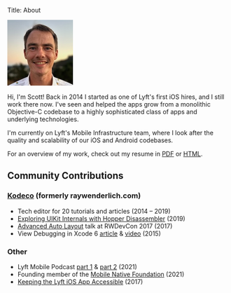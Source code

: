 Title: About

<div class="left-column">
    <p><img src="/images/me.jpg" id="me"></p>
</div>

<div class="right-column" markdown>

Hi, I'm Scott! Back in 2014 I started as one of Lyft's first iOS hires, and I
still work there now. I've seen and helped the apps grow from a monolithic
Objective-C codebase to a highly sophisticated class of apps and underlying
technologies.

I'm currently on Lyft's Mobile Infrastructure team, where I look after the
quality and scalability of our iOS and Android codebases.

For an overview of my work, check out my resume in [PDF]({static}/resume.pdf) or
[HTML]({static}/resume.html).

## Community Contributions

### [Kodeco] (formerly raywenderlich.com)

* Tech editor for 20 tutorials and articles (2014 &ndash; 2019)
* [Exploring UIKit Internals with Hopper Disassembler] (2019)
* [Advanced Auto Layout] talk at RWDevCon 2017 (2017)
* View Debugging in Xcode 6 [article] & [video] (2015)

### Other

* Lyft Mobile Podcast [part 1] &amp; [part 2] (2021)
* Founding member of the [Mobile Native Foundation] (2021)
* [Keeping the Lyft iOS App Accessible] (2017)

</div>

[Kodeco]: https://www.kodeco.com/u/scottb
[Exploring UIKit Internals with Hopper Disassembler]: https://www.kodeco.com/5443810-exploring-uikit-internals-with-hopper-disassembler
[Advanced Auto Layout]: https://www.raywenderlich.com/4250-rwdevcon-2017-vault-tutorials/lessons/2
[article]: https://www.kodeco.com/1879-view-debugging-in-xcode-6
[video]: https://www.youtube.com/watch?v=iS97T_CbhTQ
[part 1]: https://open.spotify.com/episode/6D5VBNzOylBTeTtHLbZVLH
[part 2]: https://open.spotify.com/episode/6l6nLzzJD5bLHSftcEfgTZ
[Keeping the Lyft iOS App Accessible]: https://eng.lyft.com/keeping-lyft-accessible-53155f0098b9?gi=6583179e42f4
[Mobile Native Foundation]: https://mobilenativefoundation.org

